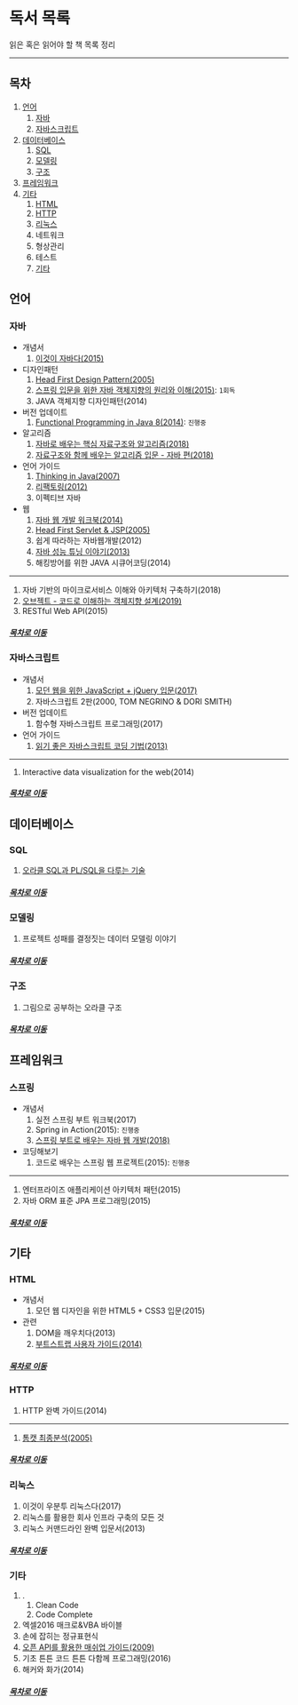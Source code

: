 독서 목록
=======
읽은 혹은 읽어야 할 책 목록 정리
- - - -
## 목차
1. [언어](#언어)
	1. [자바](#자바)
	2. [자바스크립트](#자바스크립트)
2. [데이터베이스](#데이터베이스)
	1. [SQL](#SQL)
	2. [모델링](#모델링)
	3. [구조](#구조)
3. [프레임워크](#프레임워크)
4. [기타](#기타)
	1. [HTML](#HTML)
	2. [HTTP](#HTTP)
	3. [리눅스](#리눅스)
	4. 네트워크
	5. 형상관리
	6. 테스트
	7. [기타](#기타)

## 언어
### 자바
* 개념서
	1. [이것이 자바다(2015)](https://github.com/nara1030/ThisIsJava/blob/master/README.md)
* 디자인패턴
	1. [Head First Design Pattern(2005)](https://github.com/nara1030/TIL/blob/master/docs/study/designPattern/README.md)
	2. [스프링 입문을 위한 자바 객체지향의 원리와 이해(2015)](https://github.com/nara1030/spring-basic/blob/master/book/oop_for_spring_jmkim/README.md): `1회독`
	3. JAVA 객체지향 디자인패턴(2014)
* 버전 업데이트
	1. [Functional Programming in Java 8(2014)](https://github.com/nara1030/fuctional_programming_in_java8/blob/master/README.md): `진행중`
* 알고리즘
	1. [자바로 배우는 핵심 자료구조와 알고리즘(2018)](https://github.com/nara1030/think_data_structures/blob/master/README.md)
	2. [자료구조와 함께 배우는 알고리즘 입문 - 자바 편(2018)](https://github.com/nara1030/Algorithm/blob/master/doIt_AlgorithmWithDataStructure/README.md)
* 언어 가이드
	1. [Thinking in Java(2007)](https://github.com/nara1030/thinkingInJava/blob/master/README.md)
	2. [리팩토링(2012)](https://github.com/nara1030/Refactoring/blob/master/README.md)
	3. 이펙티브 자바
* 웹
	1. [자바 웹 개발 워크북(2014)](https://github.com/nara1030/java-web-programming/blob/master/README.md)
	2. [Head First Servlet & JSP(2005)](https://github.com/nara1030/hf_servlet_and_jsp/blob/master/README.md)
	3. 쉽게 따라하는 자바웹개발(2012)
	4. [자바 성능 튜닝 이야기(2013)](https://github.com/nara1030/java_p_t_s/blob/master/README.md)
	5. 해킹방어를 위한 JAVA 시큐어코딩(2014)

- - -
1. 자바 기반의 마이크로서비스 이해와 아키텍처 구축하기(2018)
2. [오브젝트 - 코드로 이해하는 객체지향 설계(2019)](https://github.com/nara1030/TIL/blob/master/docs/book/object.md)
3. RESTful Web API(2015)

##### [목차로 이동](#목차)

### 자바스크립트
* 개념서
	1. [모던 웹을 위한 JavaScript + jQuery 입문(2017)](https://github.com/nara1030/javascript_for_modern_web/blob/master/README.md)
	2. 자바스크립트 2판(2000, TOM NEGRINO & DORI SMITH)
* 버전 업데이트
	1. 함수형 자바스크립트 프로그래밍(2017)
* 언어 가이드
	1. [읽기 좋은 자바스크립트 코딩 기법(2013)](https://github.com/nara1030/maintainable_js/blob/master/README.md)

- - -
1. Interactive data visualization for the web(2014)

##### [목차로 이동](#목차)

## 데이터베이스
### SQL
1. [오라클 SQL과 PL/SQL을 다루는 기술](https://github.com/nara1030/pl-sql/blob/master/README.md)

##### [목차로 이동](#목차)

### 모델링
1. 프로젝트 성패를 결정짓는 데이터 모델링 이야기

##### [목차로 이동](#목차)

### 구조
1. 그림으로 공부하는 오라클 구조

##### [목차로 이동](#목차)

## 프레임워크
### 스프링
* 개념서
	1. 실전 스프링 부트 워크북(2017)
	2. Spring in Action(2015): `진행중`
	3. [스프링 부트로 배우는 자바 웹 개발(2018)](https://github.com/nara1030/spring-basic/blob/master/book/java_web_by_springboot_sjyoon/README.md)
* 코딩해보기
	1. 코드로 배우는 스프링 웹 프로젝트(2015): `진행중`

- - -
1. 엔터프라이즈 애플리케이션 아키텍처 패턴(2015)
2. 자바 ORM 표준 JPA 프로그래밍(2015)

##### [목차로 이동](#목차)

## 기타
### HTML
* 개념서
	1. 모던 웹 디자인을 위한 HTML5 + CSS3 입문(2015)
* 관련
	1. DOM을 깨우치다(2013)
	2. [부트스트랩 사용자 가이드(2014)](https://github.com/nara1030/bootstrap-practice/blob/master/README.md)

##### [목차로 이동](#목차)

### HTTP
1. HTTP 완벽 가이드(2014)

- - -
1. [톰캣 최종분석(2005)](./book/how_tomcat_works/README.md)

##### [목차로 이동](#목차)

### 리눅스
1. 이것이 우분투 리눅스다(2017)
2. 리눅스를 활용한 회사 인프라 구축의 모든 것
3. 리눅스 커맨드라인 완벽 입문서(2013)

##### [목차로 이동](#목차)

### 기타
1. .
	1. Clean Code
	2. Code Complete
2. 엑셀2016 매크로&VBA 바이블
3. 손에 잡히는 정규표현식
4. [오픈 API를 활용한 매쉬업 가이드(2009)](./book/mashup_guide_for_open_api/README.md)
5. 기초 튼튼 코드 튼튼 다함께 프로그래밍(2016)
6. 해커와 화가(2014)

##### [목차로 이동](#목차)